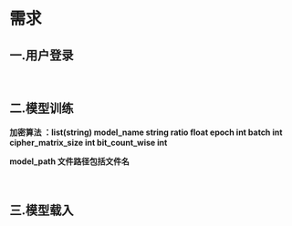 # 需求
## 一.用户登录
</br><b>

## 二.模型训练 
加密算法 ：list(string)
model_name string
ratio float
epoch int
batch int
cipher_matrix_size int
bit_count_wise int

model_path 文件路径包括文件名



</br><b>

## 三.模型载入
  